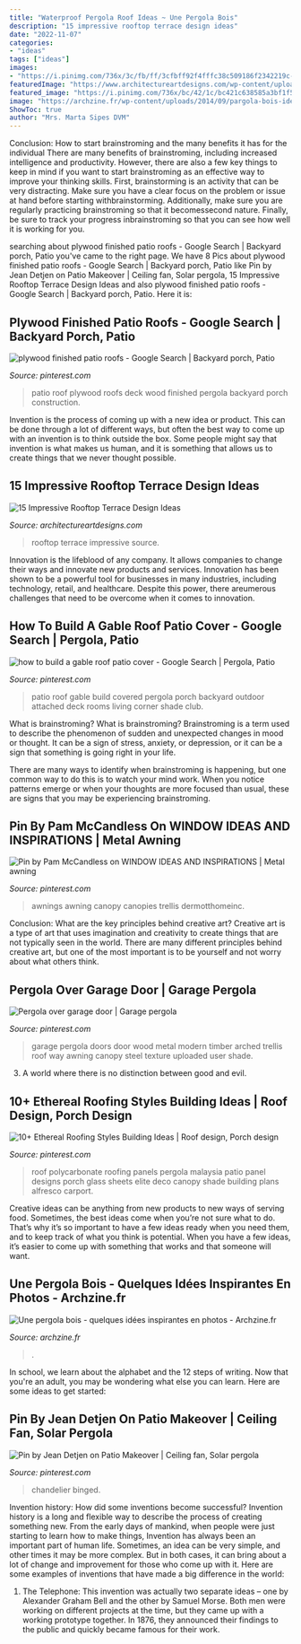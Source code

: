 ```yaml
---
title: "Waterproof Pergola Roof Ideas ~ Une Pergola Bois"
description: "15 impressive rooftop terrace design ideas"
date: "2022-11-07"
categories:
- "ideas"
tags: ["ideas"]
images:
- "https://i.pinimg.com/736x/3c/fb/ff/3cfbff92f4fffc38c509186f2342219c--garage-doors-pergola.jpg"
featuredImage: "https://www.architectureartdesigns.com/wp-content/uploads/2015/02/287-630x420.jpg"
featured_image: "https://i.pinimg.com/736x/bc/42/1c/bc421c638585a3bf1f5b5e5b260b95ec--backyard-sitting-areas-outdoor-living-rooms.jpg"
image: "https://archzine.fr/wp-content/uploads/2014/09/pargola-bois-idee-salon.jpg"
ShowToc: true
author: "Mrs. Marta Sipes DVM"
---
```



Conclusion: How to start brainstroming and the many benefits it has for the individual
There are many benefits of brainstroming, including increased intelligence and productivity. However, there are also a few key things to keep in mind if you want to start brainstroming as an effective way to improve your thinking skills. First, brainstorming is an activity that can be very distracting. Make sure you have a clear focus on the problem or issue at hand before starting withbrainstorming. Additionally, make sure you are regularly practicing brainstroming so that it becomessecond nature. Finally, be sure to track your progress inbrainstroming so that you can see how well it is working for you.

	

		
searching about plywood finished patio roofs - Google Search | Backyard porch, Patio you've came to the right page. We have 8 Pics about plywood finished patio roofs - Google Search | Backyard porch, Patio like Pin by Jean Detjen on Patio Makeover | Ceiling fan, Solar pergola, 15 Impressive Rooftop Terrace Design Ideas and also plywood finished patio roofs - Google Search | Backyard porch, Patio. Here it is:
		
    
## Plywood Finished Patio Roofs - Google Search | Backyard Porch, Patio

<img loading=lazy src="https://i.pinimg.com/736x/88/90/0c/88900caa5326e65573f4b2c87b248322--patio-roof-acra.jpg" onerror="this.onerror=null;this.src='https://tse3.mm.bing.net/th?id=OIP.BIkw5po6dUCXJdTqrNLzgQEsDh&amp;pid=15.1';" alt="plywood finished patio roofs - Google Search | Backyard porch, Patio">

_Source: pinterest.com_

>patio roof plywood roofs deck wood finished pergola backyard porch construction. 

	

Invention is the process of coming up with a new idea or product. This can be done through a lot of different ways, but often the best way to come up with an invention is to think outside the box. Some people might say that invention is what makes us human, and it is something that allows us to create things that we never thought possible.

    
## 15 Impressive Rooftop Terrace Design Ideas

<img loading=lazy src="https://www.architectureartdesigns.com/wp-content/uploads/2015/02/287-630x420.jpg" onerror="this.onerror=null;this.src='https://tse3.mm.bing.net/th?id=OIP.4UtDHRtufujhWTnK57aIjgHaE8&amp;pid=15.1';" alt="15 Impressive Rooftop Terrace Design Ideas">

_Source: architectureartdesigns.com_

>rooftop terrace impressive source. 

	

Innovation is the lifeblood of any company. It allows companies to change their ways and innovate new products and services. Innovation has been shown to be a powerful tool for businesses in many industries, including technology, retail, and healthcare. Despite this power, there areumerous challenges that need to be overcome when it comes to innovation.

    
## How To Build A Gable Roof Patio Cover - Google Search | Pergola, Patio

<img loading=lazy src="https://i.pinimg.com/736x/bc/42/1c/bc421c638585a3bf1f5b5e5b260b95ec--backyard-sitting-areas-outdoor-living-rooms.jpg" onerror="this.onerror=null;this.src='https://tse3.mm.bing.net/th?id=OIP.V-M0PSy01hxFUvTWVM26RAHaFW&amp;pid=15.1';" alt="how to build a gable roof patio cover - Google Search | Pergola, Patio">

_Source: pinterest.com_

>patio roof gable build covered pergola porch backyard outdoor attached deck rooms living corner shade club. 

	

What is brainstroming?
What is brainstroming?
 Brainstroming is a term used to describe the phenomenon of sudden and unexpected changes in mood or thought. It can be a sign of stress, anxiety, or depression, or it can be a sign that something is going right in your life.

There are many ways to identify when brainstroming is happening, but one common way to do this is to watch your mind work. When you notice patterns emerge or when your thoughts are more focused than usual, these are signs that you may be experiencing brainstroming.

    
## Pin By Pam McCandless On WINDOW IDEAS AND INSPIRATIONS | Metal Awning

<img loading=lazy src="https://i.pinimg.com/736x/d3/99/9d/d3999d056cbec012742c732052eb55fa.jpg" onerror="this.onerror=null;this.src='https://tse1.mm.bing.net/th?id=OIP.Cvt0-IivNuQi_KzH1CHnZgHaLD&amp;pid=15.1';" alt="Pin by Pam McCandless on WINDOW IDEAS AND INSPIRATIONS | Metal awning">

_Source: pinterest.com_

>awnings awning canopy canopies trellis dermotthomeinc. 

	

Conclusion: What are the key principles behind creative art?
Creative art is a type of art that uses imagination and creativity to create things that are not typically seen in the world. There are many different principles behind creative art, but one of the most important is to be yourself and not worry about what others think.

    
## Pergola Over Garage Door | Garage Pergola

<img loading=lazy src="https://i.pinimg.com/736x/3c/fb/ff/3cfbff92f4fffc38c509186f2342219c--garage-doors-pergola.jpg" onerror="this.onerror=null;this.src='https://tse2.mm.bing.net/th?id=OIP.GsB91Ydz6KU4pay02wJmMAHaJ3&amp;pid=15.1';" alt="Pergola over garage door | Garage pergola">

_Source: pinterest.com_

>garage pergola doors door wood metal modern timber arched trellis roof way awning canopy steel texture uploaded user shade. 

	

3. A world where there is no distinction between good and evil. 

    
## 10+ Ethereal Roofing Styles Building Ideas | Roof Design, Porch Design

<img loading=lazy src="https://i.pinimg.com/736x/35/3e/25/353e25da66cc806136885cab8dded69f.jpg" onerror="this.onerror=null;this.src='https://tse4.mm.bing.net/th?id=OIP.sEYKZ8mAk56vmhk9EMQYOQHaJ6&amp;pid=15.1';" alt="10+ Ethereal Roofing Styles Building Ideas | Roof design, Porch design">

_Source: pinterest.com_

>roof polycarbonate roofing panels pergola malaysia patio panel designs porch glass sheets elite deco canopy shade building plans alfresco carport. 

	

Creative ideas can be anything from new products to new ways of serving food. Sometimes, the best ideas come when you’re not sure what to do. That’s why it’s so important to have a few ideas ready when you need them, and to keep track of what you think is potential. When you have a few ideas, it’s easier to come up with something that works and that someone will want.

    
## Une Pergola Bois - Quelques Idées Inspirantes En Photos - Archzine.fr

<img loading=lazy src="https://archzine.fr/wp-content/uploads/2014/09/pargola-bois-idee-salon.jpg" onerror="this.onerror=null;this.src='https://tse2.mm.bing.net/th?id=OIP.OXR6Jp37Fhya1y7qTdy2tQHaFj&amp;pid=15.1';" alt="Une pergola bois - quelques idées inspirantes en photos - Archzine.fr">

_Source: archzine.fr_

>. 

	

In school, we learn about the alphabet and the 12 steps of writing. Now that you're an adult, you may be wondering what else you can learn. Here are some ideas to get started: 

    
## Pin By Jean Detjen On Patio Makeover | Ceiling Fan, Solar Pergola

<img loading=lazy src="https://i.pinimg.com/736x/f6/51/88/f651880bb9f35fb83883790d62938366--outdoor-ceiling-fans-austin-tx.jpg" onerror="this.onerror=null;this.src='https://tse4.mm.bing.net/th?id=OIP.M02r-iFFqYFouV3AYNTcAQHaJ3&amp;pid=15.1';" alt="Pin by Jean Detjen on Patio Makeover | Ceiling fan, Solar pergola">

_Source: pinterest.com_

>chandelier binged. 

	

Invention history: How did some inventions become successful?
Invention history is a long and flexible way to describe the process of creating something new. From the early days of mankind, when people were just starting to learn how to make things, Invention has always been an important part of human life. Sometimes, an idea can be very simple, and other times it may be more complex. But in both cases, it can bring about a lot of change and improvement for those who come up with it. Here are some examples of inventions that have made a big difference in the world:
1. The Telephone: This invention was actually two separate ideas – one by Alexander Graham Bell and the other by Samuel Morse. Both men were working on different projects at the time, but they came up with a working prototype together. In 1876, they announced their findings to the public and quickly became famous for their work.


